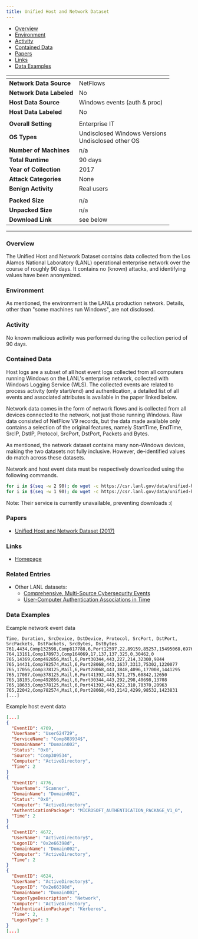 ```yaml
---
title: Unified Host and Network Dataset
---
```


- [Overview](#overview)
- [Environment](#environment)
- [Activity](#activity)
- [Contained Data](#contained-data)
- [Papers](#papers)
- [Links](#links)
- [Data Examples](#data-examples)

| <!-- -->                 | <!-- -->                                              |
|--------------------------|-------------------------------------------------------|
| **Network Data Source**  | NetFlows                                              |
| **Network Data Labeled** | No                                                    |
| **Host Data Source**     | Windows events (auth & proc)                          |
| **Host Data Labeled**    | No                                                    |
|                          |                                                       |
| **Overall Setting**      | Enterprise IT                                         |
| **OS Types**             | Undisclosed Windows Versions<br/>Undisclosed other OS |
| **Number of Machines**   | n/a                                                   |
| **Total Runtime**        | 90 days                                               |
| **Year of Collection**   | 2017                                                  |
| **Attack Categories**    | None                                                  |
| **Benign Activity**      | Real users                                            |
|                          |                                                       |
| **Packed Size**          | n/a                                                   |
| **Unpacked Size**        | n/a                                                   |
| **Download Link**        | see below                                             |

***

### Overview

The Unified Host and Network Dataset contains data collected from the Los Alamos National Laboratory (LANL) operational
enterprise network over the course of roughly 90 days.
It contains no (known) attacks, and identifying values have been anonymized.

### Environment

As mentioned, the environment is the LANLs production network.
Details, other than "some machines run Windows", are not disclosed.

### Activity

No known malicious activity was performed during the collection period of 90 days.

### Contained Data

Host logs are a subset of all host event logs collected from all computers running Windows on the LANL's enterprise
network, collected with Windows Logging Service (WLS).
The collected events are related to process activity (only start/end) and authentication, a detailed list of all events
and associated attributes is available in the paper linked below.

Network data comes in the form of network flows and is collected from all devices connected to the network, not just
those running Windows.
Raw data consisted of NetFlow V9 records, but the data made available only contains a selection of the original
features, namely StartTime, EndTime, SrcIP, DstIP, Protocol, SrcPort, DstPort, Packets and Bytes.

As mentioned, the network dataset contains many non-Windows devices, making the two datasets not fully inclusive.
However, de-identified values do match across these datasets.

Network and host event data must be respectively downloaded using the following commands.

```bash
for i in $(seq -w 2 90); do wget -c https://csr.lanl.gov/data/unified-host-network-dataset-2017/1699547691/1KV676mDmMtzH0VsFMrq_aRXDWs=/netflow/netflow_day-$i.bz2; done
for i in $(seq -w 1 90); do wget -c https://csr.lanl.gov/data/unified-host-network-dataset-2017/1699547691/1KV676mDmMtzH0VsFMrq_aRXDWs=/wls/wls_day-$i.bz2; done
```

Note: Their service is currently unavailable, preventing downloads :(

### Papers

- [Unified Host and Network Dataset (2017)](https://doi.org/10.48550/arXiv.1708.07518)

### Links

- [Homepage](https://csr.lanl.gov/data/2017/)

### Related Entries
- Other LANL datasets:
    - [Comprehensive, Multi-Source Cybersecurity Events](comp_multi_source_cybersec_events.md)
    - [User-Computer Authentication Associations in Time](user_computer_associations.md)

### Data Examples

Example network event data

```
Time, Duration, SrcDevice, DstDevice, Protocol, SrcPort, DstPort, SrcPackets, DstPackets, SrcBytes, DstBytes
761,4434,Comp132598,Comp817788,6,Port12597,22,89159,85257,15495068,69768940
764,13161,Comp178973,Comp164069,17,137,137,325,0,30462,0
765,14369,Comp492856,Mail,6,Port30344,443,227,214,32300,9844
765,14431,Comp782574,Mail,6,Port28068,443,1637,3313,75302,1220077
765,17056,Comp378125,Mail,6,Port28068,443,3848,4096,177008,1441295
765,17087,Comp378125,Mail,6,Port41392,443,571,275,60842,12650
765,18105,Comp492856,Mail,6,Port30344,443,292,298,40698,13708
765,18633,Comp378125,Mail,6,Port41392,443,622,310,70370,20963
765,22042,Comp782574,Mail,6,Port28068,443,2142,4299,98532,1423831
[...]
```

Example host event data

```json
[...]
{
  "EventID": 4769,
  "UserName": "User624729",
  "ServiceName": "Comp883934$",
  "DomainName": "Domain002",
  "Status": "0x0",
  "Source": "Comp309534",
  "Computer": "ActiveDirectory",
  "Time": 2
}
{
  "EventID": 4776,
  "UserName": "Scanner",
  "DomainName": "Domain002",
  "Status": "0x0",
  "Computer": "ActiveDirectory",
  "AuthenticationPackage": "MICROSOFT_AUTHENTICATION_PACKAGE_V1_0",
  "Time": 2
}
{
  "EventID": 4672,
  "UserName": "ActiveDirectory$",
  "LogonID": "0x2e66398d",
  "DomainName": "Domain002",
  "Computer": "ActiveDirectory",
  "Time": 2
}
{
  "EventID": 4624,
  "UserName": "ActiveDirectory$",
  "LogonID": "0x2e66398d",
  "DomainName": "Domain002",
  "LogonTypeDescription": "Network",
  "Computer": "ActiveDirectory",
  "AuthenticationPackage": "Kerberos",
  "Time": 2,
  "LogonType": 3
}
[...]
```